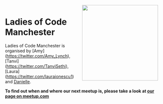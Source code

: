 <img align="right" width="250px" src="https://cloud.githubusercontent.com/assets/8995723/12703902/58324a9e-c846-11e5-9f8f-49326881efaf.gif"/>

# Ladies of Code Manchester

Ladies of Code Manchester is organised by [Amy] (https://twitter.com/Amy_Lynch), [Tanvi] (https://twitter.com/TanviSethi), [Laura] (https://twitter.com/lauraionescu1) and [Danielle](https://twitter.com/MrsDHW). 

**To find out when and where our next meetup is, please take a look at [our page on meetup.com](http://www.meetup.com/Ladies-of-Code-Manchester/)**
